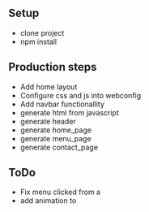 ## Setup

- clone project
- npm install

## Production steps

- Add home layout
- Configure css and js into webconfig
- Add navbar functionallity
- generate html from javascript
- generate header
- generate home_page
- generate menu_page
- generate contact_page

## ToDo

- Fix menu clicked from a
- add animation to
